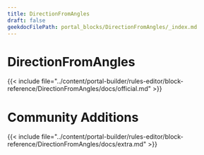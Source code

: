 ```yaml
---
title: DirectionFromAngles
draft: false
geekdocFilePath: portal_blocks/DirectionFromAngles/_index.md
---
```

# DirectionFromAngles
{{< include file="../content/portal-builder/rules-editor/block-reference/DirectionFromAngles/docs/official.md" >}}

# Community Additions

{{< include file="../content/portal-builder/rules-editor/block-reference/DirectionFromAngles/docs/extra.md" >}}